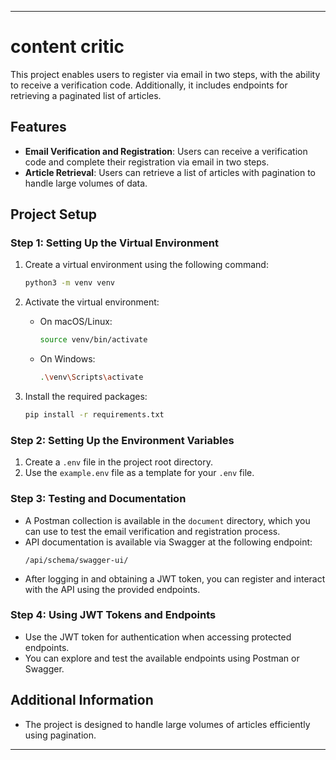 
---

# content critic

This project enables users to register via email in two steps, with the ability to receive a verification code. Additionally, it includes endpoints for retrieving a paginated list of articles.

## Features

- **Email Verification and Registration**: Users can receive a verification code and complete their registration via email in two steps.
- **Article Retrieval**: Users can retrieve a list of articles with pagination to handle large volumes of data.

## Project Setup

### Step 1: Setting Up the Virtual Environment

1. Create a virtual environment using the following command:

   ```bash
   python3 -m venv venv
   ```

2. Activate the virtual environment:

   - On macOS/Linux:
     ```bash
     source venv/bin/activate
     ```
   - On Windows:
     ```bash
     .\venv\Scripts\activate
     ```

3. Install the required packages:
   ```bash
   pip install -r requirements.txt
   ```

### Step 2: Setting Up the Environment Variables

1. Create a `.env` file in the project root directory.
2. Use the `example.env` file as a template for your `.env` file.

### Step 3: Testing and Documentation

- A Postman collection is available in the `document` directory, which you can use to test the email verification and registration process.
- API documentation is available via Swagger at the following endpoint:
  ```
  /api/schema/swagger-ui/
  ```
- After logging in and obtaining a JWT token, you can register and interact with the API using the provided endpoints.

### Step 4: Using JWT Tokens and Endpoints

- Use the JWT token for authentication when accessing protected endpoints.
- You can explore and test the available endpoints using Postman or Swagger.

## Additional Information

- The project is designed to handle large volumes of articles efficiently using pagination.

---

